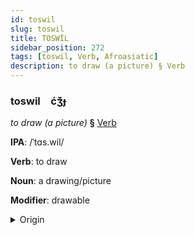 ```yaml
---
id: toswil
slug: toswil
title: TOSWİL
sidebar_position: 272
tags: [toswil, Verb, Afroasiatic]
description: to draw (a picture) § Verb
---
```


### toswil&emsp;<span kind="abugida">ćʒ͊ɟ</span>

*to draw (a picture)* **§** [Verb](../../tags/Verb)

**IPA**: /ˈtɑs.wil/

**Verb**: to draw

**Noun**: a drawing/picture

**Modifier**: drawable

<details>
    <summary>Origin</summary>
    Arabic تَصْوِير taṣwīr /tasˤ.wiːr/<br/>
    <em>Afroasiatic Language Family</em>
</details>